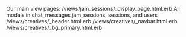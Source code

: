 Our main view pages:
/views/jam_sessions/_display_page.html.erb
All modals in chat_messages,jam_sessions, sessions, and users
/views/creatives/_header.html.erb
/views/creatives/_navbar.html.erb
/views/creatives/_bg_primary.html.erb
